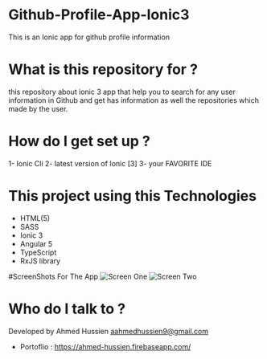 # Github-Profile-App-Ionic3
This is an Ionic app for github profile information

# What is this repository for ? 
this repository about ionic 3 app that help you to search for any user information in Github and get has information as well the repositories which made by the user.

# How do I get set up ? 
1- Ionic Cli 
2- latest version of Ionic [3]
3- your FAVORITE IDE 
# This project using this Technologies 
* HTML(5)
* SASS
* Ionic 3
* Angular 5
* TypeScript
* RxJS library

#ScreenShots For The App
![Screen One](https://screenshots.firefox.com/A3sxxMyDLQj9w2t4/localhost)
![Screen Two](https://screenshots.firefox.com/4SiWbnQBmP5kM2ZV/localhost)

# Who do I talk to ? 
Developed by Ahmed Hussien 
aahmedhussien9@gmail.com
* Portoflio : https://ahmed-hussien.firebaseapp.com/

